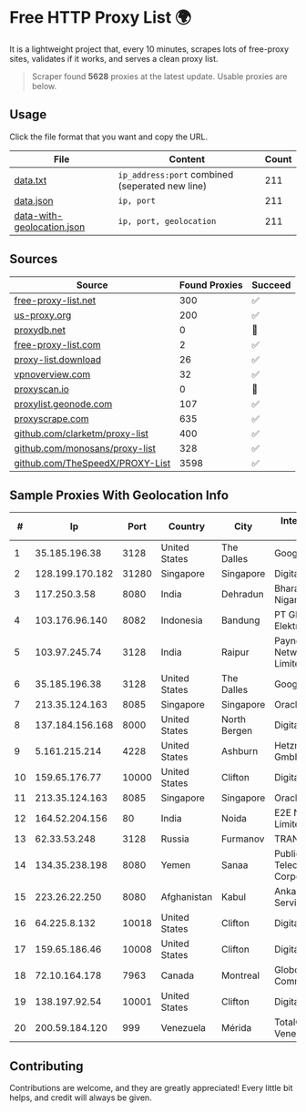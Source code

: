 
# Free HTTP Proxy List 🌍

It is a lightweight project that, every 10 minutes, scrapes lots of free-proxy sites, validates if it works, and serves a clean proxy list.


> Scraper found **5628** proxies at the latest update. Usable proxies are below.

## Usage

Click the file format that you want and copy the URL.


|File|Content|Count|
|----|-------|-----|
|[data.txt](https://raw.githubusercontent.com/themiralay/Proxy-List-World/master/data.txt)|`ip_address:port` combined (seperated new line)|211|
|[data.json](https://raw.githubusercontent.com/themiralay/Proxy-List-World/master/data.json)|`ip, port`|211|
|[data-with-geolocation.json](https://raw.githubusercontent.com/themiralay/Proxy-List-World/master/data-with-geolocation.json)|`ip, port, geolocation`|211|

## Sources

|Source|Found Proxies|Succeed|
|------|-------------|-------|
|[free-proxy-list.net](https://free-proxy-list.net)|300|✅|
|[us-proxy.org](https://www.us-proxy.org)|200|✅|
|[proxydb.net](http://proxydb.net)|0|🚫|
|[free-proxy-list.com](https://free-proxy-list.com/?page=&port=&type%5B%5D=http&type%5B%5D=https&up_time=0&search=Search)|2|✅|
|[proxy-list.download](https://www.proxy-list.download/HTTP)|26|✅|
|[vpnoverview.com](https://vpnoverview.com/privacy/anonymous-browsing/free-proxy-servers)|32|✅|
|[proxyscan.io](https://www.proxyscan.io)|0|🚫|
|[proxylist.geonode.com](https://proxylist.geonode.com/api/proxy-list?limit=300&page=1&sort_by=lastChecked&sort_type=desc&protocols=http,https)|107|✅|
|[proxyscrape.com](https://api.proxyscrape.com/v2/?request=displayproxies&protocol=http&timeout=10000&country=all&ssl=all&anonymity=all)|635|✅|
|[github.com/clarketm/proxy-list](https://raw.githubusercontent.com/clarketm/proxy-list/master/proxy-list-raw.txt)|400|✅|
|[github.com/monosans/proxy-list](https://raw.githubusercontent.com/monosans/proxy-list/main/proxies/http.txt)|328|✅|
|[github.com/TheSpeedX/PROXY-List](https://raw.githubusercontent.com/TheSpeedX/PROXY-List/master/http.txt)|3598|✅|


## Sample Proxies With Geolocation Info

|#|Ip|Port|Country|City|Internet Service Provider|
|-|--|----|-------|----|-------------------------|
|1|35.185.196.38|3128|United States|The Dalles|Google LLC|
|2|128.199.170.182|31280|Singapore|Singapore|DigitalOcean, LLC|
|3|117.250.3.58|8080|India|Dehradun|Bharat Sanchar Nigam Ltd|
|4|103.176.96.140|8082|Indonesia|Bandung|PT Global Sarana Elektronika|
|5|103.97.245.74|3128|India|Raipur|Paynet Digital Network Private Limited|
|6|35.185.196.38|3128|United States|The Dalles|Google LLC|
|7|213.35.124.163|8085|Singapore|Singapore|Oracle Corporation|
|8|137.184.156.168|8000|United States|North Bergen|DigitalOcean, LLC|
|9|5.161.215.214|4228|United States|Ashburn|Hetzner Online GmbH|
|10|159.65.176.77|10000|United States|Clifton|DigitalOcean, LLC|
|11|213.35.124.163|8085|Singapore|Singapore|Oracle Corporation|
|12|164.52.204.156|80|India|Noida|E2E Networks Limited|
|13|62.33.53.248|3128|Russia|Furmanov|TRANS-TELECOM|
|14|134.35.238.198|8080|Yemen|Sanaa|Public Telecommunication Corporation|
|15|223.26.22.250|8080|Afghanistan|Kabul|Ankabut Internet Service Provider|
|16|64.225.8.132|10018|United States|Clifton|DigitalOcean, LLC|
|17|159.65.186.46|10008|United States|Clifton|DigitalOcean, LLC|
|18|72.10.164.178|7963|Canada|Montreal|GloboTech Communications|
|19|138.197.92.54|10001|United States|Clifton|DigitalOcean, LLC|
|20|200.59.184.120|999|Venezuela|Mérida|TotalCom Venezuela C.A.|



## Contributing

Contributions are welcome, and they are greatly appreciated! Every
little bit helps, and credit will always be given.

